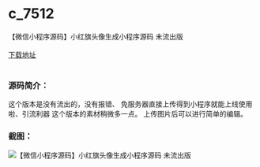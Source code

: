 # c_7512
【微信小程序源码】小红旗头像生成小程序源码 未流出版
<br/></br>
[下载地址](https://www.uuid2.com/7512.html "下载地址")
<br/></br>
<h3>源码简介：</h3>
<p>这个版本是没有流出的，没有报错、
免服务器直接上传得到小程序就能上线使用啦、引流利器
这个版本的素材稍微多一点。
上传图片后可以进行简单的编辑。<p>
<h3>截图：</h3>
<img src="https://www.uuid2.com/wp-content/uploads/img/uimage/47441633845185.gif" alt="【微信小程序源码】小红旗头像生成小程序源码 未流出版">
